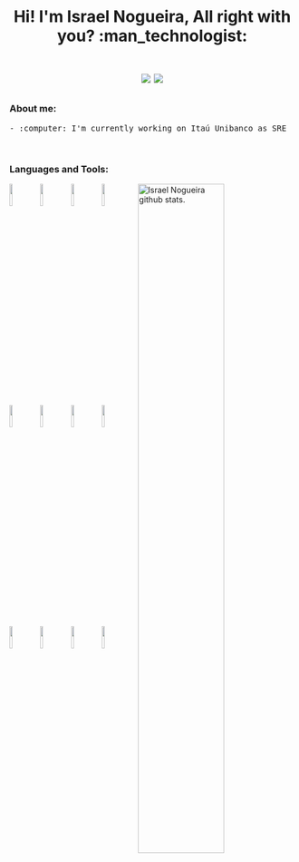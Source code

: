 <h1 align="center"> Hi! I'm Israel Nogueira, All right with you? :man_technologist: <h1>
<p align="center">
    <a href="mailto:israelluisnog@gmail.com" style="text-decoration: none">
        <img src="https://img.shields.io/badge/-Gmail-c14438?style=flat-square&logo=Gmail&logoColor=white">
    </a>
    <a href="https://br.linkedin.com/in/israel-lnogueira" style="text-decoration: none">
        <img src="https://img.shields.io/badge/-LinkedIn-blue?style=flat-square&logo=Linkedin&logoColor=white">
    </a>
</p>

### About me:

<p align="left">
          <samp>
              - :computer: I'm currently working on Itaú Unibanco as SRE<br />
          </samp>
</p>

<br />

### Languages and Tools:

<span>
    <img align="right" width="55%" alt="Israel Nogueira github stats." src="https://github-readme-stats.vercel.app/api?username=israelngc&show_icons=true&theme=dracula&count_private=true" />
</span>

<span>
    <img width="10%" src="https://www.vectorlogo.zone/logos/kubernetes/kubernetes-ar21.svg"> 
    <img width="10%" src="https://www.vectorlogo.zone/logos/docker/docker-ar21.svg">
    <img width="10%" src="https://www.vectorlogo.zone/logos/prometheusio/prometheusio-ar21.svg">
    <img width="10%" src="https://www.vectorlogo.zone/logos/zabbix/zabbix-ar21.svg">
    <img width="10%" src="https://www.vectorlogo.zone/logos/jaegertracingio/jaegertracingio-ar21.svg">
    <img width="10%" src="https://www.vectorlogo.zone/logos/istioio/istioio-ar21.svg">
    <img width="10%" src="https://www.vectorlogo.zone/logos/terraformio/terraformio-ar21.svg"> 
    <img width="10%" src="https://www.vectorlogo.zone/logos/argoprojio/argoprojio-ar21.svg"> 
    <img width="10%" src="https://www.vectorlogo.zone/logos/cncfio/cncfio-ar21.svg">
    <img width="10%" src="https://www.vectorlogo.zone/logos/fluentd/fluentd-ar21.svg">
    <img width="10%" src="https://www.vectorlogo.zone/logos/python/python-ar21.svg">
    <img width="10%" src="https://www.vectorlogo.zone/logos/gnu_bash/gnu_bash-ar21.svg">

</span>
